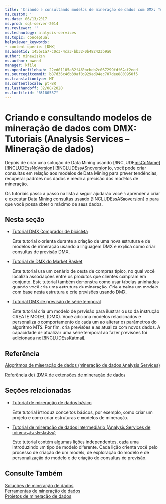 ```yaml
---
title: 'Criando e consultando modelos de mineração de dados com DMX: Tutoriais (Analysis Services-Mineração de dados) | Microsoft Docs'
ms.custom: ''
ms.date: 06/13/2017
ms.prod: sql-server-2014
ms.reviewer: ''
ms.technology: analysis-services
ms.topic: conceptual
helpviewer_keywords:
- content queries [DMX]
ms.assetid: 145b81a7-c0c3-4ca3-bb32-0b482423b9a0
author: minewiskan
ms.author: owend
manager: kfile
ms.openlocfilehash: 22ed01105a32f460bcbeb2c067299fdf62af2eed
ms.sourcegitcommit: b87d36c46b39af8b929ad94ec707dee8800950f5
ms.translationtype: MT
ms.contentlocale: pt-BR
ms.lasthandoff: 02/08/2020
ms.locfileid: "63180537"
---
```

# <a name="creating-and-querying-data-mining-models-with-dmx-tutorials-analysis-services---data-mining"></a>Criando e consultando modelos de mineração de dados com DMX: Tutoriais (Analysis Services – Mineração de dados)
  Depois de criar uma solução de Data Mining usando [!INCLUDE[msCoName](../includes/msconame-md.md)] [!INCLUDE[ssNoVersion](../includes/ssnoversion-md.md)] [!INCLUDE[ssASnoversion](../includes/ssasnoversion-md.md)]o, você pode criar consultas em relação aos modelos de Data Mining para prever tendências, recuperar padrões nos dados e medir a precisão dos modelos de mineração.  
  
 Os tutoriais passo a passo na lista a seguir ajudarão você a aprender a criar e executar Data Mining consultas usando [!INCLUDE[ssASnoversion](../includes/ssasnoversion-md.md)] o para que você possa obter o máximo de seus dados.  
  
## <a name="in-this-section"></a>Nesta seção  
  
-   [Tutorial DMX Comprador de bicicleta](../../2014/tutorials/bike-buyer-dmx-tutorial.md)  
  
     Este tutorial o orienta durante a criação de uma nova estrutura e de modelos de mineração usando a linguagem DMX e explica como criar consultas de previsão DMX.  
  
-   [Tutorial de DMX do Market Basket](../../2014/tutorials/market-basket-dmx-tutorial.md)  
  
     Este tutorial usa um cenário de cesta de compras típico, no qual você localiza associações entre os produtos que clientes compram em conjunto. Este tutorial também demonstra como usar tabelas aninhadas quando você cria uma estrutura de mineração. Crie e treine um modelo com base nesta estrutura e crie previsões usando DMX.  
  
-   [Tutorial DMX de previsão de série temporal](../../2014/tutorials/time-series-prediction-dmx-tutorial.md)  
  
     Este tutorial cria um modelo de previsão para ilustrar o uso da instrução CREATE MODEL (DMX). Você adiciona modelos relacionados e personaliza o comportamento de cada um ao alterar os parâmetros do algoritmo MTS. Por fim, cria previsões e as atualiza com novos dados. A capacidade de atualizar uma série temporal ao fazer previsões foi adicionada no [!INCLUDE[ssKatmai](../includes/sskatmai-md.md)].  
  
## <a name="reference"></a>Referência  
 [Algoritmos de mineração de dados &#40;mineração de dados Analysis Services&#41;](../../2014/analysis-services/data-mining/data-mining-algorithms-analysis-services-data-mining.md)  
  
 [Referência de&#41; &#40;DMX de extensões de mineração de dados](/sql/dmx/data-mining-extensions-dmx-reference)  
  
## <a name="related-sections"></a>Seções relacionadas  
  
-   [Tutorial de mineração de dados básico](../../2014/tutorials/basic-data-mining-tutorial.md)  
  
     Este tutorial introduz conceitos básicos, por exemplo, como criar um projeto e como criar estruturas e modelos de mineração.  
  
-   [Tutorial de mineração de dados intermediário &#40;Analysis Services de mineração de dados&#41;](../../2014/tutorials/intermediate-data-mining-tutorial-analysis-services-data-mining.md)  
  
     Este tutorial contém algumas lições independentes, cada uma introduzindo um tipo de modelo diferente. Cada lição orienta você pelo processo de criação de um modelo, de exploração do modelo e de personalização do modelo e de criação de consultas de previsão.  
  
## <a name="see-also"></a>Consulte Também  
 [Soluções de mineração de dados](../../2014/analysis-services/data-mining/data-mining-solutions.md)   
 [Ferramentas de mineração de dados](../../2014/analysis-services/data-mining/data-mining-tools.md)   
 [Projetos de mineração de dados](../../2014/analysis-services/data-mining/data-mining-projects.md)  
  
  
